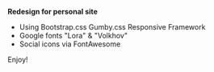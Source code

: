 **Redesign for personal site**

* Using Bootstrap.css Gumby.css Responsive Framework
* Google fonts "Lora" & "Volkhov"
* Social icons via FontAwesome

Enjoy!
